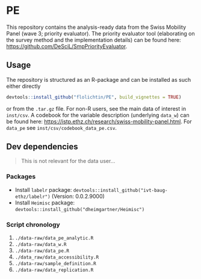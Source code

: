 # PE

This repository contains the analysis-ready data from the Swiss Mobility Panel (wave 3; priority evaluator). The priority evaluator tool (elaborating on the survey method and the implementation details) can be found here: https://github.com/DeSciL/SmpPriorityEvaluator.

## Usage

The repository is structured as an R-package and can be installed as such either directly

```R
devtools::install_github("flolichtin/PE", build_vignettes = TRUE)
```

or from the `.tar.gz` file. For non-R users, see the main data of interest in `inst/csv`. A codebook for the variable description (underlying `data_w`) can be found here: https://istp.ethz.ch/research/swiss-mobility-panel.html. For `data_pe` see `inst/csv/codebook_data_pe.csv`.

## Dev dependencies

>This is not relevant for the data user...

### Packages

- Install `labelr` package: `devtools::install_github("ivt-baug-ethz/labelr")` (Version: 0.0.2.9000)
- Install `Heimisc` package: `devtools::install_github("dheimgartner/Heimisc")`

### Script chronology

1. `./data-raw/data_pe_analytic.R`
2. `./data-raw/data_w.R`
3. `./data-raw/data_pe.R`
4. `./data_raw/data_accessibility.R`
5. `./data-raw/sample_definition.R`
6. `./data-raw/data_replication.R`
